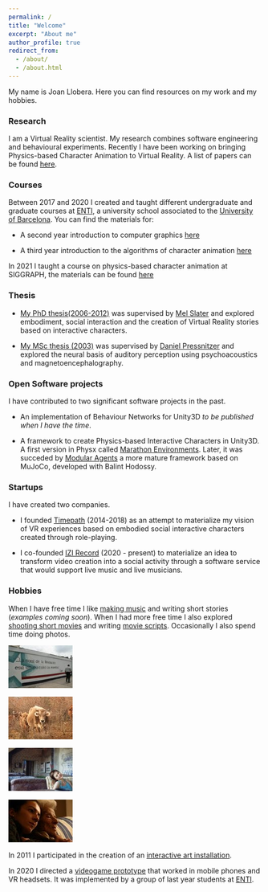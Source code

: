 ```yaml
---
permalink: /
title: "Welcome"
excerpt: "About me"
author_profile: true
redirect_from: 
  - /about/
  - /about.html
---
```


My name is Joan Llobera. Here you can find resources on my work and my hobbies.


### Research

I am a Virtual Reality scientist. My research combines software engineering and behavioural experiments. Recently I have been working on bringing Physics-based Character Animation to Virtual Reality. A list of papers can be found [here](https://scholar.google.com/citations?user=JOml1uEAAAAJ&hl=en).



### Courses

Between 2017 and 2020 I created and taught different undergraduate and graduate courses at [ENTI](https://enti.cat/), a university school associated to the [University of Barcelona](https://web.ub.edu/).   You can find the materials for:


* A second year introduction to computer graphics [here](/teaching/computer-graphics.html) 

* A third year introduction to the algorithms of character animation [here](teaching/animation-foundations.html)

In 2021 I taught a course on physics-based character animation at SIGGRAPH, the materials can be found [here](/physics-based.html)



### Thesis

 * [My PhD thesis(2006-2012)](/files/lloberaPhD2012.pdf) was supervised by [Mel Slater](http://www.melslater.me/)  and explored embodiment, social interaction and the creation of Virtual Reality stories based on interactive characters. 

 * [My MSc thesis (2003)](files/memoire.pdf) was supervised by [Daniel Pressnitzer](https://lsp.dec.ens.fr/en/member/661/daniel-pressnitzer) and explored the neural basis of auditory perception using psychoacoustics and magnetoencephalography.


### Open Software projects

I have contributed to two significant software projects in the past.

* An implementation of Behaviour Networks for Unity3D *to be published when I have the time*.

* A framework to create Physics-based Interactive Characters in Unity3D. A first version in Physx called [Marathon Environments](https://joanllobera.github.io/marathon-envs/). Later, it  was succeded by [Modular Agents](https://github.com/Balint-H/modular-agents)  a more mature framework based on MuJoCo, developed with Balint Hodossy.


### Startups

I have created two companies. 
* I founded [Timepath](http://timepath.io/) (2014-2018) as an attempt to  materialize my vision of VR experiences based on embodied social interactive characters created through role-playing. 

* I co-founded [IZI Record](http://izirecord.com/) (2020 - present) to materialize an idea to transform video creation into a social activity through a software service that would  support live music and live musicians.  


### Hobbies

When I have free time I like [making music](https://joanllobera.bandcamp.com) and writing short stories (*examples coming soon*). When I had more free time I also explored [shooting short movies](https://www.youtube.com/watch?v=k1vnQN5SCyc) and writing [movie scripts](/files/Despues-de-Alba.pdf).  Occasionally I also spend time doing photos.
<div class="gallery"><a href="./images/perso/revolucio_cuba2 170.jpg" title="La moral de la revolución"> <img class="thumbnail-photo" src="images/perso/moral_revo_thumb.jpg" alt="La moral de la revolución." /> </a> 

<a href="./images/perso/vaca_IMG_0014_medium.jpg" title="Una vaca"><img class="thumbnail-photo" src="images/perso/vaca_thumb.jpg" alt="Una vaca mirant a càmera." /></a>

 <a href="./images/perso/karin.jpg" title="Karin"><img class="thumbnail-photo" src="images/perso/karin_thumb.jpg" alt="Foto per a Después de Alba." /></a>

 <a href="./images/perso/IMG_02061.jpg" title="Tonina i Tia Angela"><img class="thumbnail-photo" src="images/perso/angela_thumb.jpg" alt="Tonina i Tia Angela." /></a>
</div>


In 2011 I participated in the creation of an [interactive art installation](files/ombresdellum/index.html).

In 2020 I directed a [videogame prototype](https://joanllobera.github.io/sonthegame/) that worked in mobile phones and VR headsets. It was implemented by a group of last year students at [ENTI](https://enti.cat/).






